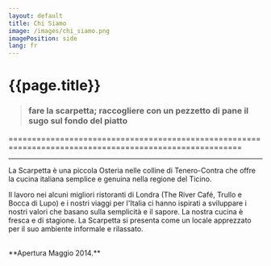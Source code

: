 ```yaml
---
layout: default
title: Chi Siamo
image: /images/chi_siamo.png
imagePosition: side
lang: fr
---
```


{{page.title}}
==============
 
> ### **fare la scarpetta;** raccogliere con un pezzetto di pane il sugo sul fondo del piatto 
========================================================================================================

***

La Scarpetta è una piccola Osteria nelle colline di Tenero-Contra che offre la cucina italiana semplice e genuina nella regione del Ticino.  

Il lavoro nei alcuni migliori ristoranti di Londra (The River Café, Trullo e Bocca di Lupo) e i nostri viaggi per l'Italia ci hanno ispirati a sviluppare i nostri valori che basano sulla semplicità e il sapore. La nostra cucina è fresca e di stagione. La Scarpetta si presenta come un locale apprezzato per il suo ambiente informale e rilassato.  

<br>
**Apertura Maggio 2014.**

